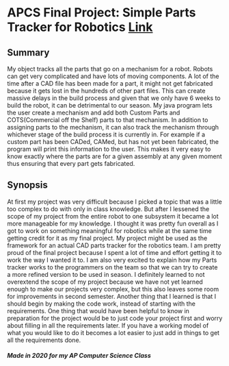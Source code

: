 # APCS Final Project: Simple Parts Tracker for Robotics [Link](https://sites.google.com/view/aryanmondkar-apcs-2020/home)

## Summary
My object tracks all the parts that go on a mechanism for a robot. Robots can get very complicated and have lots of moving components. A lot of the time after a CAD file has been made for a part, it might not get fabricated because it gets lost in the hundreds of other part files. This can create massive delays in the build process and given that we only have 6 weeks to build the robot, it can be detrimental to our season. My java program lets the user create a mechanism and add both Custom Parts and COTS(Commercial off the Shelf) parts to that mechanism. In addition to assigning parts to the mechanism, it can also track the mechanism through whichever stage of the build process it is currently in. For example if a custom part has been CADed, CAMed, but has not yet been fabricated, the program will print this information to the user. This makes it very easy to know exactly where the parts are for a given assembly at any given moment thus ensuring that every part gets fabricated.

## Synopsis
At first my project was very difficult because I picked a topic that was a little too complex to do with only in class knowledge. But after I lessened the scope of my project from the entire robot to one subsystem it became a lot more manageable for my knowledge. I thought it was pretty fun overall as I got to work on something meaningful for robotics while at the same time getting credit for it as my final project. My project might be used as the framework for an actual CAD parts tracker for the robotics team. I am pretty proud of the final project because I spent a lot of time and effort getting it to work the way I wanted it to. I am also very excited to explain how my Parts tracker works to the programmers on the team so that we can try to create a more refined version to be used in season. I definitely learned to not overextend the scope of my project because we have not yet learned enough to make our projects very complex, but this also leaves some room for improvements in second semester. Another thing that I learned is that I should begin by making the code work, instead of starting with the requirements. One thing that would have been helpful to know in preparation for the project would be to just code your project first and worry about filling in all the requirements later. If you have a working model of what you would like to do it becomes a lot easier to just add in things to get all the requirements done.


#### _Made in 2020 for my AP Computer Science Class_


